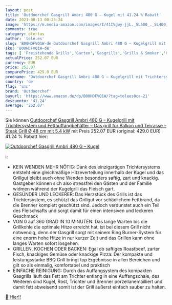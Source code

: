 ```yaml
---
layout: post
title: 'Outdoorchef Gasgrill Ambri 480 G – Kugel mit 41.24 % Rabatt'
date: 2021-08-13 00:25:24
image: 'https://m.media-amazon.com/images/I/41IVgwy-jjL._SL500_._SL400_.jpg'
comments: true
category: ofertas
author: 'tole.es'
slug: 'B00HDFVQ1W-de Outdoorchef Gasgrill Ambri 480 G – Kugelgrill mit...'
sku: 'B00HDFVQ1W-de'
tags: [ 'Freistehende Grills','Garten','Gasgrills','Grills & Smoker','Grills & Zubehör','Regular Stores','Shops','outdoorchef', ]
actualPrice: 252.07 EUR
currency: EUR
price: 252.07
comparePrice: 429.0 EUR
prodname: 'Outdoorchef Gasgrill Ambri 480 G – Kugelgrill mit Trichtersystem und Fettauffangbehälter – Gas grill für Balkon und Terrasse – Steak Grill Ø 48 cm mit 5.4 kW'
country: 'de'
flag: '🇩🇪'
brand: 'Outdoorchef'
buyurl: 'https://www.amazon.de/dp/B00HDFVQ1W/?tag=tolees0ca-21'
descuento: '41.24'
average: '252.07'
---
```


Sie können [Outdoorchef Gasgrill Ambri 480 G – Kugelgrill mit Trichtersystem und Fettauffangbehälter – Gas grill für Balkon und Terrasse – Steak Grill Ø 48 cm mit 5.4 kW](https://www.amazon.de/dp/B00HDFVQ1W/?tag=tolees0ca-21) mit Preis 252.07 EUR (original: 429.0 EUR) 41.24 % Rabatt hier:

[![Outdoorchef Gasgrill Ambri 480 G – Kugel](https://m.media-amazon.com/images/I/41IVgwy-jjL._SL500_._SL400_.jpg)](https://www.amazon.de/dp/B00HDFVQ1W/?tag=tolees0ca-21)

ℹ️:

- KEIN WENDEN MEHR NÖTIG: Dank des einzigartigen Trichtersystems entsteht eine gleichmäßige Hitzeverteilung innerhalb der Kugel und das Grillgut bleibt auch ohne Wenden besonders saftig, zart und knackig. Gastgeber können sich also stressfrei den Gästen und der Familie widmen während der Kugelgrill das Fleisch gart.
- GESÜNDER UND LECKERER: Das Herzstück des Grills ist das Trichtersystem, es schützt das Grillgut vor schädlichem Fettbrand, da die Brenner komplett geschützt sind. Jedoch verdunstet auch ein Teil des Fleischsafts und sorgt damit für einen intensiven und leckeren Geschmack
- VON 0 auf 360 GRAD IN 10 MINUTEN: Das lange Warten bis die Grillkohle die optimale Hitze erreicht hat, ist bei diesem Grill nicht notwendig, denn der Gasgrill sorgt mit seinem Ring Burner-System für eine enorm hohe Hitze in nur kurzer Zeit und das Grillen kann ohne langes Warten sofort losgehen.
- GRILLEN, KOCHEN ODER BACKEN: Egal ob saftiges Roastbeef, zarter Fisch, knackiges Gemüse oder knackige Pizza: Der kompakte und leistungsstarke BBQ Grill bringt top Ergebnisse in allen Bereichen und gilt so als einmalig, komfortabel und praktisch
- EINFACHE REINIGUNG: Durch das Auffangsystem des kompakten Gasgrills läuft das Fett am Trichter entlang in eine Auffangschale, des Weiteren sind Kugel, Rost, Trichter und Brenner porzellanemailliert und damit fett abweisend somit ist der Grill äußerst einfach sauber zu halten.

[🛒 Hier!!](https://www.amazon.de/dp/B00HDFVQ1W/?tag=tolees0ca-21)
